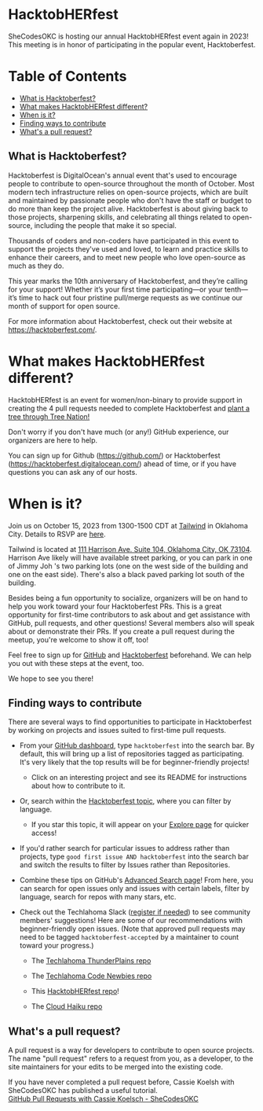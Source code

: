 # HacktobHERfest
SheCodesOKC is hosting our annual HacktobHERfest event again in 2023! This meeting is in honor of participating in the popular event, Hacktoberfest. 

 # Table of Contents
 - [What is Hacktoberfest?](#what-is-hacktoberfest)
 - [What makes HacktobHERfest different?](#what-makes-hacktobherfest-different)
 - [When is it?](#when-is-it)
 - [Finding ways to contribute](finding-ways-to-contribute)
 - [What's a pull request?](#whats-a-pull-request)
## What is Hacktoberfest?

Hacktoberfest is DigitalOcean's annual event that's used to encourage people to contribute to open-source throughout the month of October. Most modern tech infrastructure relies on open-source projects, which are built and maintained by passionate people who don't have the staff or budget to do more than keep the project alive. Hacktoberfest is about giving back to those projects, sharpening skills, and celebrating all things related to open-source, including the people that make it so special. 

Thousands of coders and non-coders have participated in this event to support the projects they've used and loved, to learn and practice skills to enhance their careers, and to meet new people who love open-source as much as they do.

This year marks the 10th anniversary of Hacktoberfest, and they’re calling for your support! Whether it’s your first time participating—or your tenth—it’s time to hack out four pristine pull/merge requests as we continue our month of support for open source.

For more information about Hacktoberfest, check out their website at https://hacktoberfest.com/.

# What makes HacktobHERfest different? 

HacktobHERfest is an event for women/non-binary to provide support in creating the 4 pull requests needed to complete Hacktoberfest and [plant a tree through Tree Nation!](https://hacktoberfest.com/about/?mkt_tok=MTEzLURUTi0yNjYAAAGOkOxb1TNNhWEfNrYUf4x197pJqHpGrT9nPmHcRuXy2xDg-HgjrZVuNHd_-G9uyp8bIelL22ERLL_xegbZY8RnvX3_2ZShJ1xydc30GwvvU6mz#digital-rewards)

Don't worry if you don't have much (or any!) GitHub experience, our organizers are here to help. 

You can sign up for Github (https://github.com/) or Hacktoberfest (https://hacktoberfest.digitalocean.com/) ahead of time, or if you have questions you can ask any of our hosts.

# When is it?

Join us on October 15, 2023 from 1300-1500 CDT at [Tailwind](https://www.tailwindapp.com/) in Oklahoma City. Details to RSVP are [here](https://www.meetup.com/shecodesokc/events/295050428/).

Tailwind is located at [111 Harrison Ave. Suite 104, Oklahoma City, OK 73104](https://maps.app.goo.gl/R5B3fZvkUZbeNtgo8). Harrison Ave likely will have available street parking, or you can park in one of Jimmy Joh 's two parking lots (one on the west side of the building and one on the east side). There's also a black paved parking lot south of the building.

Besides being a fun opportunity to socialize, organizers will be on hand to help you work toward your four Hacktoberfest PRs. This is a great opportunity for first-time contributors to ask about and get assistance with GitHub, pull requests, and other questions! Several members also will speak about or demonstrate their PRs. If you create a pull request during the meetup, you're welcome to show it off, too!

Feel free to sign up for [GitHub](https://github.com/) and [Hacktoberfest](https://hacktoberfest.com/) beforehand. We can help you out with these steps at the event, too.

We hope to see you there!

## Finding ways to contribute

There are several ways to find opportunities to participate in Hacktoberfest by working on projects and issues suited to first-time pull requests.

* From your [GitHub dashboard](https://github.com/), type `hacktoberfest` into the search bar. By default, this will bring up a list of repositories tagged as participating. It's very likely that the top results will be for beginner-friendly projects!

  * Click on an interesting project and see its README for instructions about how to contribute to it.

* Or, search within the [Hacktoberfest topic](https://github.com/topics/hacktoberfest), where you can filter by language.

  * If you star this topic, it will appear on your [Explore page](https://github.com/explore) for quicker access!

* If you'd rather search for particular issues to address rather than projects, type `good first issue AND hacktoberfest` into the search bar and switch the results to filter by Issues rather than Repositories.

* Combine these tips on GitHub's [Advanced Search page](https://github.com/search/advanced)! From here, you can search for open issues only and issues with certain labels, filter by language, search for repos with many stars, etc.

* Check out the Techlahoma Slack ([register if needed](https://slack.techlahoma.org/)) to see community members' suggestions! Here are some of our recommendations with beginner-friendly open issues. (Note that approved pull requests may need to be tagged `hacktoberfest-accepted` by a maintainer to count toward your progress.)

  * The [Techlahoma ThunderPlains repo](https://github.com/techlahoma/thunderplains-2023/issues)
 
  * The [Techlahoma Code Newbies repo](https://github.com/techlahoma/code-newbies)
 
  * This [HacktobHERfest repo](https://github.com/shecodesokc/hacktobherfest)!
 
  * The [Cloud Haiku repo](https://github.com/do-community/cloud_haiku)

## What's a pull request?

A pull request is a way for developers to contribute to open source projects. The name "pull request" refers to a request from you, as a developer, to the site maintainers for your edits to be merged into the existing code.<br>

If you have never completed a pull request before, Cassie Koelsh with SheCodesOKC has published a useful tutorial.<br>
[GitHub Pull Requests with Cassie Koelsch - SheCodesOKC](https://www.youtube.com/watch?v=7rx2D33W30w)
